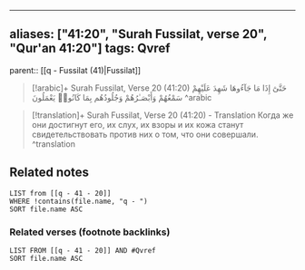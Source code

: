 
---
aliases: ["41:20", "Surah Fussilat, verse 20", "Qur'an 41:20"]
tags: Qvref
---

parent:: [[q - Fussilat (41)|Fussilat]]

> [!arabic]+ Surah Fussilat, Verse 20 (41:20)
> <span class="quran-arabic">حَتَّىٰٓ إِذَا مَا جَآءُوهَا شَهِدَ عَلَيْهِمْ سَمْعُهُمْ وَأَبْصَـٰرُهُمْ وَجُلُودُهُم بِمَا كَانُوا۟ يَعْمَلُونَ</span>
^arabic

> [!translation]+ Surah Fussilat, Verse 20 (41:20) - Translation
> Когда же они достигнут его, их слух, их взоры и их кожа станут свидетельствовать против них о том, что они совершали.
^translation



## Related notes
```dataview
LIST from [[q - 41 - 20]]
WHERE !contains(file.name, "q - ")
SORT file.name ASC
```

### Related verses (footnote backlinks)
```dataview
LIST FROM [[q - 41 - 20]] AND #Qvref
SORT file.name ASC
```


